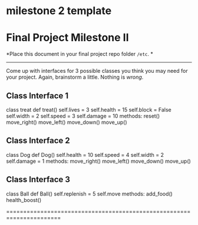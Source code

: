 milestone 2 template
======================================================================

# Final Project Milestone II

*Place this document in your final project repo folder `/etc`. *

***

Come up with interfaces for 3 possible classes you think you may need for your project. Again, brainstorm a little. Nothing is *wrong*.

## Class Interface 1
class treat
  def treat()
    self.lives = 3
    self.health = 15
    self.block = False
    self.width = 2
    self.speed = 3
    self.damage = 10
  methods:
    reset()
    move_right()
    move_left()
    move_down()
    move_up()
    
   

## Class Interface 2
class Dog
    def Dog()
    self.health = 10
    self.speed = 4
    self.width = 2
    self.damage = 1
  methods: 
    move_right()
    move_left()
    move_down()
    move_up()
    

## Class Interface 3
class Ball
    def Ball()
    self.replenish = 5
    self.move
  methods:
    add_food()
    health_boost()


======================================================================
